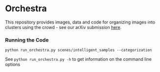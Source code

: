 # Orchestra
This repository provides images, data and code for organizing images into clusters using the crowd - see our arXiv submission [here](http://arxiv.org/abs/1601.02034). 

### Running the Code
```
python run_orchestra.py scenes/intelligent_samples --categorization
```
See `python run_orchestra.py -h` to get information on the command line options